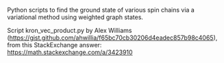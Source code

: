 Python scripts to find the ground state of various spin chains via a variational method using weighted graph states.

Script kron_vec_product.py by Alex Williams (https://gist.github.com/ahwillia/f65bc70cb30206d4eadec857b98c4065), from this StackExchange answer: https://math.stackexchange.com/a/3423910